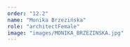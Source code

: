 ```yaml
---
order: "12.2"
name: "Monika Brzezińska"
role: "architectFemale"
image: "images/MONIKA_BRZEZINSKA.jpg"
---
```

